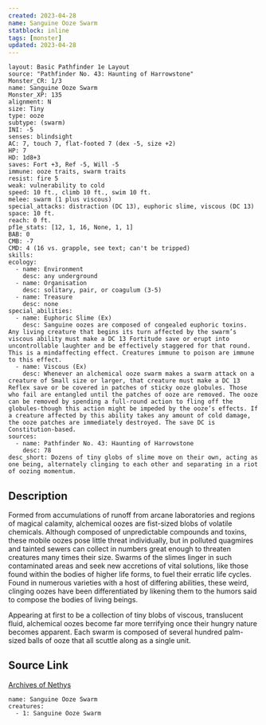 ```yaml
---
created: 2023-04-28
name: Sanguine Ooze Swarm
statblock: inline
tags: [monster]
updated: 2023-04-28
---
```

```statblock
layout: Basic Pathfinder 1e Layout
source: "Pathfinder No. 43: Haunting of Harrowstone"
Monster_CR: 1/3
name: Sanguine Ooze Swarm
Monster_XP: 135
alignment: N
size: Tiny
type: ooze
subtype: (swarm)
INI: -5
senses: blindsight
AC: 7, touch 7, flat-footed 7 (dex -5, size +2)
HP: 7
HD: 1d8+3
saves: Fort +3, Ref -5, Will -5
immune: ooze traits, swarm traits
resist: fire 5
weak: vulnerability to cold
speed: 10 ft., climb 10 ft., swim 10 ft.
melee: swarm (1 plus viscous)
special_attacks: distraction (DC 13), euphoric slime, viscous (DC 13)
space: 10 ft.
reach: 0 ft.
pf1e_stats: [12, 1, 16, None, 1, 1]
BAB: 0
CMB: -7
CMD: 4 (16 vs. grapple, see text; can't be tripped)
skills: 
ecology:
  - name: Environment
    desc: any underground
  - name: Organisation
    desc: solitary, pair, or coagulum (3-5)
  - name: Treasure
    desc: none
special_abilities:
  - name: Euphoric Slime (Ex)
    desc: Sanguine oozes are composed of congealed euphoric toxins. Any living creature that begins its turn affected by the swarm’s viscous ability must make a DC 13 Fortitude save or erupt into uncontrollable laughter and be effectively staggered for that round. This is a mindaffecting effect. Creatures immune to poison are immune to this effect.
  - name: Viscous (Ex)
    desc: Whenever an alchemical ooze swarm makes a swarm attack on a creature of Small size or larger, that creature must make a DC 13 Reflex save or be covered in patches of sticky ooze globules. Those who fail are entangled until the patches of ooze are removed. The ooze can be removed by spending a full-round action to fling off the globules-though this action might be impeded by the ooze’s effects. If a creature affected by this ability takes any amount of cold damage, the ooze patches are immediately destroyed. The save DC is Constitution-based.
sources:
  - name: Pathfinder No. 43: Haunting of Harrowstone
    desc: 78
desc_short: Dozens of tiny globs of slime move on their own, acting as one being, alternately clinging to each other and separating in a riot of oozing momentum.
```
## Description
Formed from accumulations of runoff from arcane laboratories and regions of magical calamity, alchemical oozes are fist-sized blobs of volatile chemicals. Although composed of unpredictable compounds and toxins, these mobile oozes pose little threat individually, but in polluted quagmires and tainted sewers can collect in numbers great enough to threaten creatures many times their size. Swarms of the slimes linger in such contaminated areas and seek new accretions of vital solutions, like those found within the bodies of higher life forms, to fuel their erratic life cycles. Found in numerous varieties with a host of differing abilities, these weird, clinging oozes have been differentiated by likening them to the humors said to compose the bodies of living beings.

Appearing at first to be a collection of tiny blobs of viscous, translucent fluid, alchemical oozes become far more terrifying once their hungry nature becomes apparent. Each swarm is composed of several hundred palm-sized balls of ooze that all scuttle along as a single unit.
## Source Link
[Archives of Nethys](https://aonprd.com/MonsterDisplay.aspx?ItemName=Sanguine%20Ooze%20Swarm)
```encounter-table
name: Sanguine Ooze Swarm
creatures:
  - 1: Sanguine Ooze Swarm
```
